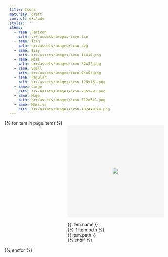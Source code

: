 ```yaml
---
title: Icons
maturity: draft
control: exclude
styles: ''
items: 
  - name: Favicon
    path: src/assets/images/icon.ico
  - name: Icon
    path: src/assets/images/icon.svg 
  - name: Tiny
    path: src/assets/images/icon-16x16.png
  - name: Mini
    path: src/assets/images/icon-32x32.png 
  - name: Small
    path: src/assets/images/icon-64x64.png
  - name: Regular
    path: src/assets/images/icon-128x128.png  
  - name: Large
    path: src/assets/images/icon-256x256.png  
  - name: Huge
    path: src/assets/images/icon-512x512.png 
  - name: Massive
    path: src/assets/images/icon-1024x1024.png 
---
```

<style>
.set {
  display: flex;
  flex-wrap: wrap;
  margin: 0 -1rem;
  margin-top: 0;
  padding: 0;
  list-style: none;
}
li {
  flex: 1 0 20%;
  margin: 1rem;
}
.image {
  display: flex;
  flex-direction: column;
  align-items: center;
  justify-content: center;
  width: 100%;
  min-width: 280px;
  height: 300px;
  background-color: whitesmoke;
  border: 1px solid whitesmoke;
  margin-bottom: 1rem;
}
img {
  max-height: 100%;
}
p {
  margin: 0;
}
</style>
<ul class="set">
{% for item in page.items %} 
  <li>
    <div class="image"><img src="{{ site.baseurl }}/{{ item.path }}"/></div>
    <p class="header">{{ item.name }}</p>
    {% if item.path %}<p>{{ item.path }}</p>{% endif %}
  </li>
{% endfor %}
</ul>